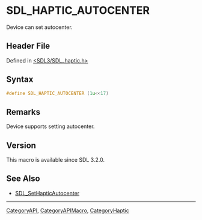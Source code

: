 # SDL_HAPTIC_AUTOCENTER

Device can set autocenter.

## Header File

Defined in [<SDL3/SDL_haptic.h>](https://github.com/libsdl-org/SDL/blob/main/include/SDL3/SDL_haptic.h)

## Syntax

```c
#define SDL_HAPTIC_AUTOCENTER (1u<<17)
```

## Remarks

Device supports setting autocenter.

## Version

This macro is available since SDL 3.2.0.

## See Also

- [SDL_SetHapticAutocenter](SDL_SetHapticAutocenter)

----
[CategoryAPI](CategoryAPI), [CategoryAPIMacro](CategoryAPIMacro), [CategoryHaptic](CategoryHaptic)

